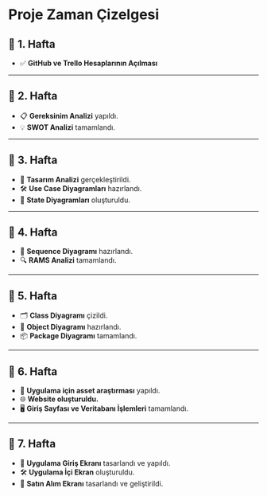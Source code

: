 # Proje Zaman Çizelgesi

## 📅 1. Hafta
- ✅ **GitHub ve Trello Hesaplarının Açılması**

---

## 📅 2. Hafta
- 📋 **Gereksinim Analizi** yapıldı.
- 💡 **SWOT Analizi** tamamlandı.

---

## 📅 3. Hafta
- 🎨 **Tasarım Analizi** gerçekleştirildi.
- 🛠 **Use Case Diyagramları** hazırlandı.
- 🔄 **State Diyagramları** oluşturuldu.

---

## 📅 4. Hafta
- 🔗 **Sequence Diyagramı** hazırlandı.
- 🔍 **RAMS Analizi** tamamlandı.

---

## 📅 5. Hafta
- 🗂 **Class Diyagramı** çizildi.
- 🧩 **Object Diyagramı** hazırlandı.
- 📦 **Package Diyagramı** tamamlandı.

---

## 📅 6. Hafta
- 🎨 **Uygulama için asset araştırması** yapıldı.
- 🌐 **Website oluşturuldu.**
- 🖥 **Giriş Sayfası ve Veritabanı İşlemleri** tamamlandı.

---

## 📅 7. Hafta
- 📱 **Uygulama Giriş Ekranı** tasarlandı ve yapıldı.
- 🛠 **Uygulama İçi Ekran** oluşturuldu.
- 🛒 **Satın Alım Ekranı** tasarlandı ve geliştirildi.
